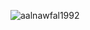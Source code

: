 <p><img align="left" src="https://github-readme-stats.vercel.app/api/top-langs?username=aalnawfal1992&show_icons=true&locale=en&layout=compact" alt="aalnawfal1992" /></p>
